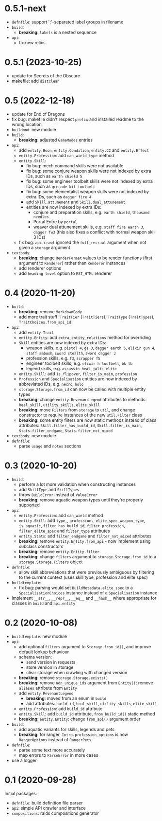 # 0.5.1-next

- `defnfile`: support ';'-separated label groups in filename
- `build`:
    - **breaking**: `labels` is a nested sequence
- `api`:
    - fix new relics

# 0.5.1 (2023-10-25)

- update for Secrets of the Obscure
- makefile: add `distclean`

# 0.5 (2022-12-18)

- update for End of Dragons
- fix bug: makefile didn't respect `prefix` and installed readme to the wrong
  location
- `buildmod`: new module
- `build`:
    - **breaking**: adjusted `GameModes` entries
- `api`:
    - add `entity.Boon`, `entity.Condition`, `entity.CC` and `entity.Effect`
    - `entity.Profession`: add `can_wield_type` method
    - `entity.Skill`:
        - fix bug: mech command skills were not available
        - fix bug: some conjure weapon skills were not indexed by extra IDs,
          such as `earth shield 5`
        - fix bug: some engineer toolbelt skills were not indexed by extra IDs,
          such as `grenade kit toolbelt`
        - fix bug: some elementalist weapon skills were not indexed by extra
          IDs, such as `dagger fire 4`
        - add `Skill.attunement` and `Skill.dual_attunement`
        - entities are now indexed by extra IDs:
            - conjure and preparation skills, e.g. `earth shield`,
              `thousand needles`
            - Portal Entre by `portal`
            - weaver dual attunement skills, e.g. `staff fire earth 3`,
              `dagger fw3` (this also fixes a conflict with normal weapon skill
              3 IDs)
    - fix bug: `api.crawl` ignored the `full_recrawl` argument when not given a
      `storage` argument
- `textbody`:
    - **breaking**: change `RenderFormat` values to be render functions (first
      argument to `Renderer`) rather than `Renderer` instances
    - add renderer options
    - add `heading level` option to `RST_HTML` renderer

# 0.4 (2020-11-20)

- `build`:
    - **breaking**: remove `MarkdownBody`
    - add more trait stuff: `TraitTier` (`TraitTiers`), `TraitType`
      (`TraitTypes`), `TraitChoices.from_api_id`
- `api`:
    - add `entity.Trait`
    - `entity.Entity`: add `extra_entity_relations` method for overriding
    - `Skill` entities are now indexed by extra IDs:
        - weapon skills, e.g. `pistol 4`, `gs 3`, `dagger earth 5`,
          `elixir gun 4`, `staff ambush`, `sword stealth`, `sword dagger 3`
        - profession skills, e.g. `f3`, `scrapper f5`
        - engineer toolbelt skills, e.g. `elixir h toolbelt`, `bk tb`
        - legend skills, e.g. `assassin heal`, `jalis elite`
    - `entity.Skill`: add `is_flipover`, `filter_is_main`, `profession`
    - `Profession` and `Specialisation` entities are now indexed by abbreviated
      IDs, e.g. `necro`, `holo`
    - `storage.Storage.from_id` can now be called with multiple entity types
    - **breaking**: change `entity.RevenantLegend` attributes to methods:
      `heal_skill`, `utility_skills`, `elite_skill`
    - **breaking**: move `Filters` from `storage` to `util`, and change
      constructor to require instances of the new `util.Filter` class
    - **breaking**: some entity filters are now static methods instead of class
      attributes: `Skill.filter_has_build_id`, `Skill.filter_is_main`,
      `Stats.filter_endgame`, `Stats.filter_not_mixed`
- `textbody`: new module
- `defnfile`:
    - parse `usage` and `notes` sections

# 0.3 (2020-10-20)

- `build`:
    - perform a lot more validation when constructing instances
    - add `SkillType` and `SkillTypes`
    - throw `BuildError` instead of `ValueError`
    - **breaking**: remove aquatic weapon types until they're properly supported
- `api`:
    - `entity.Profession`: add `can_wield` method
    - `entity.Skill`: add `type_`, `professions`, `elite_spec`, `weapon_type`,
      `is_aquatic`, `filter_has_build_id`, `filter_profession`,
      `filter_elite_spec` and `filter_type` attributes
    - `entity.Stats`: add `filter_endgame` and `filter_not_mixed` attributes
    - **breaking**: remove `entity.Entity.from_api` - now implement using
      subclass constructors
    - **breaking**: remove `entity.Entity.filter`
    - **breaking**: change `filters` argument to `storage.Storage.from_id` to a
      `storage.Storage.Filters` object
- `defnfile`:
    - allow skill abbreviations that were previously ambiguous by filtering to
      the current context (uses skill type, profession and elite spec)
- `buildtemplate`:
    - fix bug: parsing would set `BuildMetadata.elite_spec` to a
      `SpecialisationChoices` instance instead of a `Specialisation` instance
- implement `__str__`, `__repr__`, `__eq__` and `__hash__` where appropriate for
  classes in `build` and `api.entity`

# 0.2 (2020-10-08)

- `buildtemplate`: new module
- `api`:
    - add optional `filters` argument to `Storage.from_id()`, and improve
      default lookup behaviour
    - schema version:
        - send version in requests
        - store version in storage
        - clear storage when crawling with changed version
    - **breaking**: remove `storage.Storage.exists()`
    - **breaking**: remove `non_unique_ids` argument from `Entity()`; remove
      `aliases` attribute from `Entity`
    - add `entity.RevenantLegend`
        - **breaking**: moved from an enum in `build`
        - add attributes: `build_id`, `heal_skill`, `utility_skills`,
          `elite_skill`
    - `entity.Profession`: add `build_id` attribute
    - `entity.Skill`: add `build_id` attribute, `from_build_id()` static method
    - **breaking**: `entity.Entity`: change `from_api()` argument order
- `build`:
    - add aquatic variants for skills, legends and pets
    - **breaking**: for ranger, `Intro.profession_options` is now
      `RangerOptions` instead of `RangerPets`
- `defnfile`:
    - parse some text more accurately
    - map errors to `ParseError` in more cases
- use a logger

# 0.1 (2020-09-28)

Initial packages:
- `defnfile`: build definition file parser
- `api`: simple API crawler and interface
- `compositions`: raids compositions generator
